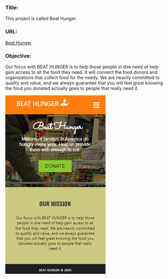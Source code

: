 ### Title: 
This project is called Beat Hunger.

### URL: 
[Beat Hunger](https://cranky-benz-b56cef.netlify.app/).

### Objective: 
Our focus with BEAT HUNGER is to help those people in dire need of help gain access to all the food they need. It will connect the food donors and organizations that collect food for the needy. We are heavily committed to quality and value, and we always guarantee that you will feel great knowing the food you donated actually goes to people that really need it.


![home page](public/images/home-page.png)

